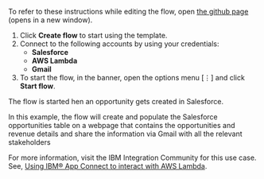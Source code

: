 To refer to these instructions while editing the flow, open [the github page](https://github.com/ot4i/app-connect-templates/tree/master/resources/markdown//Invoke%20a%20function%20from%20AWS%20Lambda%20whenever%20an%20opportunity%20gets%20created%20in%20Salesforce_instructions.md) (opens in a new window).

1. Click **Create flow** to start using the template.
2. Connect to the following accounts by using your credentials:
   - **Salesforce**
   - **AWS Lambda** 
   - **Gmail**
3. To start the flow, in the banner, open the options menu [⋮] and click **Start flow**.

The flow is started hen an opportunity gets created in Salesforce.

In this example, the flow will create and populate the Salesforce opportunities table on a webpage that contains the opportunities and revenue details and share the information via Gmail with all the relevant stakeholders

For more information, visit the IBM Integration Community for this use case. See, [Using IBM® App Connect to interact with AWS Lambda](https://community.ibm.com/community/user/integration/blogs/shamini-arumugam1/2022/10/07/using-ibm-app-connect-to-interact-with-aws-lambda).

